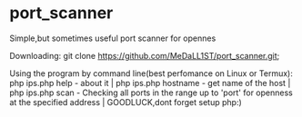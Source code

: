 # port_scanner

Simple,but sometimes useful port scanner for opennes

Downloading:
git clone https://github.com/MeDaLL1ST/port_scanner.git;

Using the program by command line(best perfomance on Linux or Termux):
php ips.php help - about it |
php ips.php hostname - get name of the host |
php ips.php scan <ip adress> <port> -  Checking all ports in the range up to 'port' for openness at the specified address |
GOODLUCK,dont forget setup php:)
